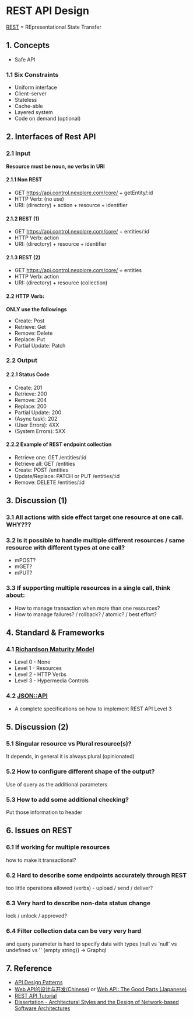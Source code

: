 # REST API Design

[REST](https://en.wikipedia.org/wiki/Representational_state_transfer "https://en.wikipedia.org/wiki/Representational_state_transfer") = REpresentational State Transfer

## 1. Concepts

- Safe API

### 1.1 Six Constraints

- Uniform interface
- Client–server
- Stateless
- Cache-able
- Layered system
- Code on demand (optional)

## 2. Interfaces of Rest API

### 2.1 Input

**Resource must be noun, no verbs in URI**

#### 2.1.1 Non REST

- GET https://api.control.nexplore.com/core/ + getEntity/:id
- HTTP Verb: (no use)
- URI: (directory) + action + resource + identifier

#### 2.1.2 REST (1)

- GET https://api.control.nexplore.com/core/ + entities/:id
- HTTP Verb: action
- URI: (directory) + resource + identifier

#### 2.1.3 REST (2)

- GET https://api.control.nexplore.com/core/ + entities
- HTTP Verb: action
- URI: (directory) + resource (collection)

#### 2.2 HTTP Verb:

**ONLY use the followings**

- Create: Post
- Retrieve: Get
- Remove: Delete
- Replace: Put
- Partial Update: Patch

### 2.2 Output

#### 2.2.1 Status Code

- Create: 201
- Retrieve: 200
- Remove: 204
- Replace: 200
- Partial Update: 200
- (Async task): 202
- (User Errors): 4XX
- (System Errors): 5XX

#### 2.2.2 Example of REST endpoint collection

- Retrieve one: GET /entities/:id
- Retrieve all: GET /entities
- Create: POST /entities
- Update/Replace: PATCH or PUT /entities/:id
- Remove: DELETE /entities/:id

## 3. Discussion (1)

### 3.1 All actions with side effect target one resource at one call. WHY???

### 3.2 Is it possible to handle multiple different resources / same resource with different types at one call?

- mPOST?
- mGET?
- mPUT?

### 3.3 If supporting multiple resources in a single call, think about:

- How to manage transaction when more than one resources?
- How to manage failures? / rollback? / atomic? / best effort?

## 4. Standard & Frameworks

### 4.1 [Richardson Maturity Model](https://martinfowler.com/articles/richardsonMaturityModel.html "https://martinfowler.com/articles/richardsonMaturityModel.html")

- Level 0 - None
- Level 1 - Resources
- Level 2 - HTTP Verbs
- Level 3 - Hypermedia Controls

### 4.2 [JSON::API](https://jsonapi.org "https://jsonapi.org")

- A complete specifications on how to implement REST API Level 3

## 5. Discussion (2)

### 5.1 Singular resource vs Plural resource(s)?

It depends, in general it is always plural (opinionated)

### 5.2 How to configure different shape of the output?

Use of query as the additional parameters

### 5.3 How to add some additional checking?

Put those information to header

## 6. Issues on REST

### 6.1 If working for multiple resources

how to make it transactional?

### 6.2 Hard to describe some endpoints accurately through REST

too little operations allowed (verbs) - upload / send / deliver?

### 6.3 Very hard to describe non-data status change

lock / unlock / approved?

### 6.4 Filter collection data can be very very hard

and query parameter is hard to specify data with types (null vs 'null' vs undefined vs '' (empty string)) -> Graphql

## 7. Reference

- [API Design Patterns](https://www.manning.com/books/api-design-patterns "https://www.manning.com/books/api-design-patterns")
- [Web API的设计与开发(Chinese)](https://book.douban.com/subject/27054104 "https://book.douban.com/subject/27054104") or [Web API: The Good Parts (Japanese)](https://www.amazon.co.jp/Web-API-Parts-%E6%B0%B4%E9%87%8E-%E8%B2%B4%E6%98%8E/dp/4873116864 "https://www.amazon.co.jp/Web-API-Parts-%E6%B0%B4%E9%87%8E-%E8%B2%B4%E6%98%8E/dp/4873116864")
- [REST API Tutorial](https://restfulapi.net "https://restfulapi.net")
- [Dissertation - Architectural Styles and the Design of Network-based Software Architectures](https://ics.uci.edu/~fielding/pubs/dissertation/fielding_dissertation.pdf "https://ics.uci.edu/~fielding/pubs/dissertation/fielding_dissertation.pdf")
